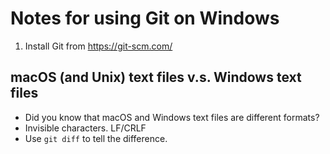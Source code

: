 # Notes for using Git on Windows

1. Install Git from https://git-scm.com/

## macOS (and Unix) text files v.s. Windows text files

- Did you know that macOS and Windows text files are different formats?
- Invisible characters. LF/CRLF
- Use `git diff` to tell the difference.
